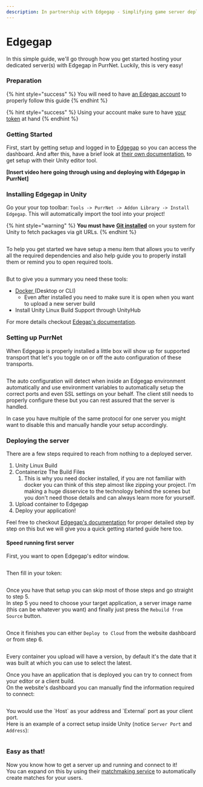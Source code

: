 ```yaml
---
description: In partnership with Edgegap - Simplifying game server deployment
---
```


# Edgegap

In this simple guide, we'll go through how you get started hosting your dedicated server(s) with Edgegap in PurrNet. Luckily, this is very easy!

### Preparation

{% hint style="success" %}
You will need to have [an Edegap account](https://app.edgegap.com/auth/register) to properly follow this guide
{% endhint %}

{% hint style="success" %}
Using your account make sure to have [your token](https://app.edgegap.com/user-settings?tab=tokens) at hand
{% endhint %}

### Getting Started

First, start by getting setup and logged in to [Edgegap](https://app.edgegap.com/) so you can access the dashboard. And after this, have a brief look at [their own documentation](https://docs.edgegap.com/), to get setup with their Unity editor tool.

**\[Insert video here going through using and deploying with Edgegap in PurrNet]**

### Installing Edgegap in Unity

Go your your top toolbar: `Tools -> PurrNet -> Addon Library -> Install Edgegap`. This will automatically import the tool into your project!

{% hint style="warning" %}
**You must have** [**Git installed**](https://git-scm.com/downloads) on your system for Unity to fetch packages via git URLs.
{% endhint %}

<figure><img src="../.gitbook/assets/Screenshot 2025-10-14 213647.png" alt=""><figcaption></figcaption></figure>

To help you get started we have setup a menu item that allows you to verify all the required dependencies and also help guide you to properly install them or remind you to open required tools.

<figure><img src="../.gitbook/assets/image.png" alt=""><figcaption></figcaption></figure>

But to give you a summary you need these tools:

* [Docker ](https://www.docker.com/products/docker-desktop/)(Desktop or CLI)
  * Even after installed you need to make sure it is open when you want to upload a new server build
* Install Unity Linux Build Support through UnityHub

For more details checkout [Edegap's documentation](https://app.gitbook.com/u/2sVib8J3vKeGKmdmCC8sZomnEdi1).

### Setting up PurrNet

When Edgegap is properly installed a little box will show up for supported transport that let's you toggle on or off the auto configuration of these transports.

<figure><img src="../.gitbook/assets/image (1).png" alt=""><figcaption></figcaption></figure>

The auto configuration will detect when inside an Edgegap environment automatically and use environment variables to automatically setup the correct ports and even SSL settings on your behalf. The client still needs to properly configure these but you can rest assured that the server is handled.

In case you have multiple of the same protocol for one server you might want to disable this and manually handle your setup accordingly.

### Deploying the server

There are a few steps required to reach from nothing to a deployed server.

1. Unity Linux Build
2. Containerize The Build Files
   1. This is why you need docker installed, if you are not familiar with docker you can think of this step almost like zipping your project. I'm making a huge disservice to the technology behind the scenes but you don't need those details and can always learn more for yourself.
3. Upload container to Edgegap
4. Deploy your application!

Feel free to checkout [Edgegap's documentation](https://docs.edgegap.com/learn/unity-games/getting-started-with-servers) for proper detailed step by step on this but we will give you a quick getting started guide here too.

#### Speed running first server

First, you want to open Edgegap's editor window.

<div align="left"><figure><img src="../.gitbook/assets/image (2).png" alt=""><figcaption></figcaption></figure></div>

Then fill in your token:

<figure><img src="../.gitbook/assets/image (8).png" alt=""><figcaption></figcaption></figure>

Once you have that setup you can skip most of those steps and go straight to step 5.\
In step 5 you need to choose your target application, a server image name (this can be whatever you want) and finally just press the `Rebuild from Source` button.

<figure><img src="../.gitbook/assets/image (6).png" alt=""><figcaption></figcaption></figure>

Once it finishes you can either `Deploy to Cloud` from the website dashboard or from step 6.

<figure><img src="../.gitbook/assets/image (9).png" alt=""><figcaption></figcaption></figure>

Every container you upload will have a version, by default it's the date that it was built at which you can use to select the latest.

Once you have an application that is deployed you can try to connect from your editor or a client build.\
On the website's dashboard you can manually find the information required to connect:

<figure><img src="../.gitbook/assets/image (10).png" alt=""><figcaption></figcaption></figure>

You would use the \`Host\` as your address and \`External\` port as your client port.\
Here is an example of a correct setup inside Unity (notice `Server Port` and `Address`):

<figure><img src="../.gitbook/assets/image (46).png" alt=""><figcaption></figcaption></figure>

### Easy as that!

Now you know how to get a server up and running and connect to it!\
You can expand on this by using their [matchmaking service](https://docs.edgegap.com/learn/matchmaking/getting-started) to automatically create matches for your users.
